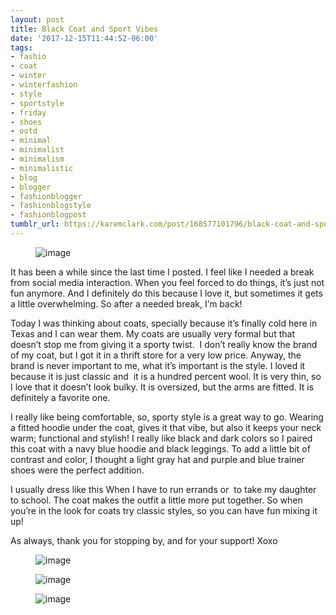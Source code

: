 ```yaml
---
layout: post
title: Black Coat and Sport Vibes
date: '2017-12-15T11:44:52-06:00'
tags:
- fashio
- coat
- winter
- winterfashion
- style
- sportstyle
- friday
- shoes
- ootd
- minimal
- minimalist
- minimalism
- minimalistic
- blog
- blogger
- fashionblogger
- fashionblogstyle
- fashionblogpost
tumblr_url: https://karemclark.com/post/168577101796/black-coat-and-sport-vibes
---
```

<figure data-orig-width="2448" data-orig-height="3264" class="tmblr-full"><img src="https://64.media.tumblr.com/65e5d242e9818f8dad84542e51e7c40b/tumblr_inline_p10jr4fpKo1t4qra9_540.jpg" alt="image" data-orig-width="2448" data-orig-height="3264"></figure>

It has been a while since the last time I posted. I feel like I needed a break from social media interaction. When you feel forced to do things, it’s just not fun anymore. And I definitely do this because I love it, but sometimes it gets a little overwhelming. So after a needed break, I’m back!

Today I was thinking about coats, specially because it’s finally cold here in Texas and I can wear them. My coats are usually very formal but that doesn’t stop me from giving it a sporty twist. &nbsp;I don’t really know the brand of my coat, but I got it in a thrift store for a very low price. Anyway, the brand is never important to me, what it’s important is the style. I loved it because it is just classic and &nbsp;it is a hundred percent wool. It is very thin, so I love that it doesn’t look bulky. It is oversized, but the arms are fitted. It is definitely a favorite one.

I really like being comfortable, so, sporty style is a great way to go. Wearing a fitted hoodie under the coat, gives it that vibe, but also it keeps your neck warm; functional and stylish! I really like black and dark colors so I paired this coat with a navy blue hoodie and black leggings. To add a little bit of contrast and color, I thought a light gray hat and purple and blue trainer shoes were the perfect addition.

I usually dress like this When I have to run errands or &nbsp;to take my daughter to school. The coat makes the outfit a little more put together. So when you’re in the look for coats try classic styles, so you can have fun mixing it up!

As always, thank you for stopping by, and for your support! Xoxo

<figure data-orig-width="2440" data-orig-height="2468" class="tmblr-full"><img src="https://64.media.tumblr.com/db67225088938badce91e3163452960b/tumblr_inline_p10jsrXVAW1t4qra9_540.jpg" alt="image" data-orig-width="2440" data-orig-height="2468"></figure><figure data-orig-width="2448" data-orig-height="3264" class="tmblr-full"><img src="https://64.media.tumblr.com/74c77fca9ebfcf26483c91d4d0b67388/tumblr_inline_p10jx7Jm0W1t4qra9_540.jpg" alt="image" data-orig-width="2448" data-orig-height="3264"></figure><figure data-orig-width="2448" data-orig-height="3264" class="tmblr-full"><img src="https://64.media.tumblr.com/175a985158e2209b67506f3b4cc19264/tumblr_inline_p10jqtCOvN1t4qra9_540.jpg" alt="image" data-orig-width="2448" data-orig-height="3264"></figure>
